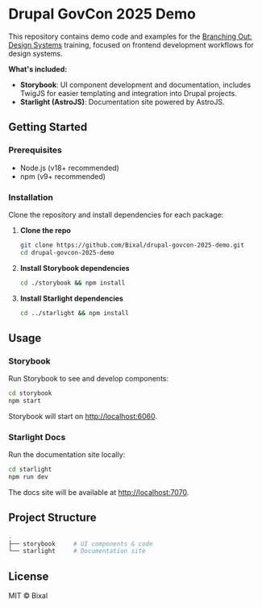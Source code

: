 # Drupal GovCon 2025 Demo

This repository contains demo code and examples for the [Branching Out: Design Systems](http://github.com/bixal/drupal-govcon-2025) training, focused on frontend development workflows for design systems.

**What's included:**

- **Storybook**: UI component development and documentation, includes TwigJS for easier templating and integration into Drupal projects.
- **Starlight (AstroJS)**: Documentation site powered by AstroJS.

## Getting Started

### Prerequisites

- Node.js (v18+ recommended)
- npm (v9+ recommended)

### Installation

Clone the repository and install dependencies for each package:

1. **Clone the repo**

   ```sh
   git clone https://github.com/Bixal/drupal-govcon-2025-demo.git
   cd drupal-govcon-2025-demo
   ```

2. **Install Storybook dependencies**

   ```sh
   cd ./storybook && npm install
   ```

3. **Install Starlight dependencies**

   ```sh
   cd ../starlight && npm install
   ```

## Usage

### Storybook

Run Storybook to see and develop components:

```sh
cd storybook
npm start
```

Storybook will start on [http://localhost:6060](http://localhost:6060).

### Starlight Docs

Run the documentation site locally:

```sh
cd starlight
npm run dev
```

The docs site will be available at [http://localhost:7070](http://localhost:7070).

## Project Structure

```sh
.
├── storybook     # UI components & code
└── starlight     # Documentation site
```

## License

MIT © Bixal
